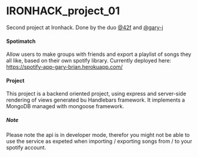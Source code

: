 # IRONHACK_project_01

Second project at Ironhack. Done by the duo [@42f](https://github.com/42f) and  [@gary-j](https://github.com/gary-j)

#### Spotimatch

Allow users to make groups with friends and export a playlist of songs they all like, based on their own spotify library.
Currently deployed here: https://spotify-app-gary-brian.herokuapp.com/

#### Project

This project is a backend oriented project, using express and server-side rendering of views generated bu Handlebars framework.
It implements a MongoDB managed with mongoose framework.

##### Note
Please note the api is in developer mode, therefor you might not be able to use the service as expeted when importing / exporting songs from / to your spotify account.
